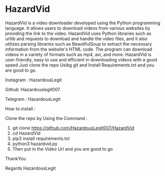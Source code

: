# HazardVid
HazardVid is a video downloader developed using the Python programming language. It allows users to download videos from various websites by providing the link to the video. HazardVid uses Python libraries such as urllib and requests to download and handle the video files, and it also utilizes parsing libraries such as BeautifulSoup to extract the necessary information from the website's HTML code. The program can download videos in a variety of formats such as mp4, avi, and more. HazardVid is user-friendly, easy to use and efficient in downloading videos with a good speed
Just clone the repo Usibg git and Install Requirements.txt and you are good to go.


Instagram : HazardousLegit


Github :Hazardouslegit007


Telegram : HazardousLegit


How to install :

Clone the repo by Using the Command :
1. git clone https://github.com/HazardousLegit007/HazardVid
2. cd HazardVid
3. pip3 install requirements.txt
4. python3 hazardvid.py
5. Then put in the Video Url and you are good to go



ThankYou

Regards 
HazardousLegit
